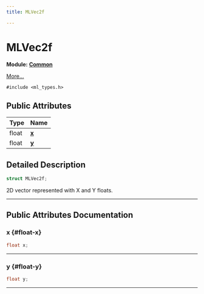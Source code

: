 ```yaml
---
title: MLVec2f

---
```


# MLVec2f

**Module:** **[Common](/api-ref/api/Modules/group___common/group___common.md)**



 [More...](#detailed-description)


`#include <ml_types.h>`

## Public Attributes

| Type           | Name           |
| -------------- | -------------- |
| float | **[x](/api-ref/api/Modules/group___common/struct_m_l_vec2f.md#float-x)**  |
| float | **[y](/api-ref/api/Modules/group___common/struct_m_l_vec2f.md#float-y)**  |

## Detailed Description

```cpp
struct MLVec2f;
```


2D vector represented with X and Y floats. 





-----------
## Public Attributes Documentation

### x {#float-x}

```cpp
float x;
```






-----------

### y {#float-y}

```cpp
float y;
```






-----------

